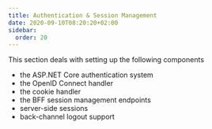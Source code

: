 ```yaml
---
title: Authentication & Session Management
date: 2020-09-10T08:20:20+02:00
sidebar:
  order: 20
---
```



This section deals with setting up the following components

* the ASP.NET Core authentication system
* the OpenID Connect handler
* the cookie handler
* the BFF session management endpoints
* server-side sessions
* back-channel logout support